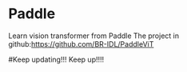 # Paddle
 Learn vision transformer from Paddle
 The project in github:https://github.com/BR-IDL/PaddleViT  
 
 
 #Keep updating!!!  Keep up!!!!
 
